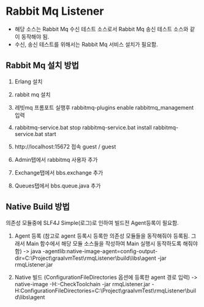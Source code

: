 # Rabbit Mq Listener

- 해당 소스는 Rabbit Mq 수신 테스트 소스로서 Rabbit Mq 송신 테스트 소스와 같이 동작해야 됨.
- 수신, 송신 테스트를 위해서는 Rabbit Mq 서비스 설치가 필요함.

## Rabbit Mq 설치 방법

1. Erlang 설치

2. rabbit mq 설치

3. 레빗mq 프롬포트 실행후 rabbitmq-plugins enable rabbitmq_management 입력

4. rabbitmq-service.bat stop
   rabbitmq-service.bat install
   rabbitmq-service.bat start

5. http://localhost:15672 접속
   guest / guest

6. Admin탭에서 rabbitmq 사용자 추가

7. Exchange탭에서 bbs.exchange 추가

8. Queues탭에서 bbs.queue.java 추가

## Native Build 방법

의존성 모듈중에 SLF4J Simple(로그)로 인하여 빌드전 Agent등록이 필요함.

1. Agent 등록 (참고로 agent 등록시 등록한 의존성 모듈들을 동작해줘야 등록됨. 그래서 Main 함수에서 해당 모듈 소스들을 작성하여 Main 실행시 동작하도록 해줘야 함)
   -> java -agentlib:native-image-agent=config-output-dir=C:\Project\graalvmTest\rmqListener\build\libs\agent -jar rmqListener.jar

2. Native 빌드 (ConfigurationFileDirectories 옵션에 등록한 agent 경로 입력)
   -> native-image -H:-CheckToolchain -jar rmqListener.jar -H:ConfigurationFileDirectories=C:\Project\graalvmTest\rmqListener\build\libs\agent